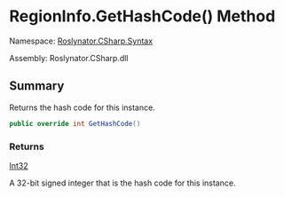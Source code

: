 # RegionInfo\.GetHashCode\(\) Method

Namespace: [Roslynator.CSharp.Syntax](../../README.md)

Assembly: Roslynator\.CSharp\.dll

## Summary

Returns the hash code for this instance\.

```csharp
public override int GetHashCode()
```

### Returns

[Int32](https://docs.microsoft.com/en-us/dotnet/api/system.int32)

A 32\-bit signed integer that is the hash code for this instance\.


